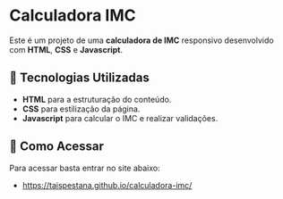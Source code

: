 # Calculadora IMC

Este é um projeto de uma **calculadora de IMC** responsivo desenvolvido com **HTML**, **CSS** e **Javascript**. 

## 🚀 Tecnologias Utilizadas

- **HTML** para a estruturação do conteúdo.
- **CSS** para estilização da página.
- **Javascript** para calcular o IMC e realizar validações. 

## 🚀 Como Acessar 

Para acessar basta entrar no site abaixo:
- https://taispestana.github.io/calculadora-imc/
